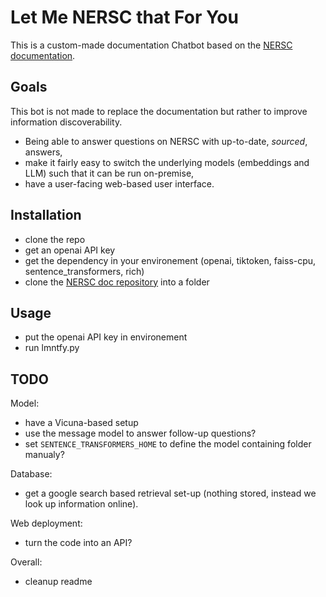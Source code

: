 # Let Me NERSC that For You

This is a custom-made documentation Chatbot based on the [NERSC documentation](https://docs.nersc.gov/).

## Goals

This bot is not made to replace the documentation but rather to improve information discoverability.

* Being able to answer questions on NERSC with up-to-date, *sourced*, answers,
* make it fairly easy to switch the underlying models (embeddings and LLM) such that it can be run on-premise,
* have a user-facing web-based user interface.

## Installation

- clone the repo
- get an openai API key
- get the dependency in your environement (openai, tiktoken, faiss-cpu, sentence_transformers, rich)
- clone the [NERSC doc repository](https://gitlab.com/NERSC/nersc.gitlab.io/-/tree/main/docs) into a folder

## Usage

- put the openai API key in environement
- run lmntfy.py

## TODO

Model:
- have a Vicuna-based setup
- use the message model to answer follow-up questions?
- set `SENTENCE_TRANSFORMERS_HOME` to define the model containing folder manualy?

Database:
- get a google search based retrieval set-up (nothing stored, instead we look up information online).

Web deployment:
- turn the code into an API?

Overall:
- cleanup readme